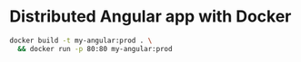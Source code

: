 # Distributed Angular app with Docker

```bash
docker build -t my-angular:prod . \
  && docker run -p 80:80 my-angular:prod
```
